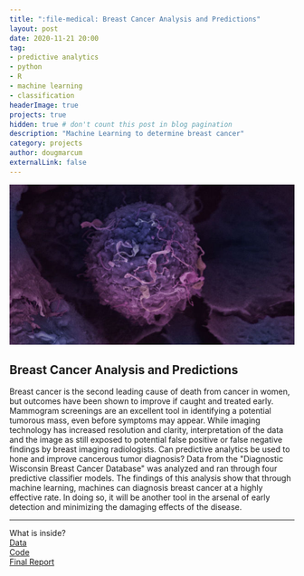 ```yaml
---
title: ":file-medical: Breast Cancer Analysis and Predictions"
layout: post
date: 2020-11-21 20:00
tag: 
- predictive analytics
- python
- R
- machine learning
- classification
headerImage: true
projects: true
hidden: true # don't count this post in blog pagination
description: "Machine Learning to determine breast cancer"
category: projects
author: dougmarcum
externalLink: false
---
```


![Screenshot](/assets/images/cancer.jpg)

## Breast Cancer Analysis and Predictions  
Breast cancer is the second leading cause of death from cancer in women, but outcomes have been shown to improve if caught and treated early. 
Mammogram screenings are an excellent tool in identifying a potential tumorous mass, even before symptoms may appear. 
While imaging technology has increased resolution and clarity, interpretation of the data and the image as still exposed to potential false positive or 
false negative findings by breast imaging radiologists. Can predictive analytics be used to hone and improve cancerous tumor diagnosis? Data from the 
"Diagnostic Wisconsin Breast Cancer Database" was analyzed and ran through four predictive classifier models. The findings of this analysis show that 
through machine learning, machines can diagnosis breast cancer at a highly effective rate. In doing so, it will be another tool in the arsenal of early 
detection and minimizing the damaging effects of the disease.

---

What is inside?  
[Data](https://github.com/MarcumDoug/Breast_Cancer_Analysis_and_Predictions/tree/main/Data)  
[Code](https://github.com/MarcumDoug/Breast_Cancer_Analysis_and_Predictions/tree/main/Code)  
[Final Report](https://github.com/MarcumDoug/Breast_Cancer_Analysis_and_Predictions/tree/main/Report%20and%20Presentation)
